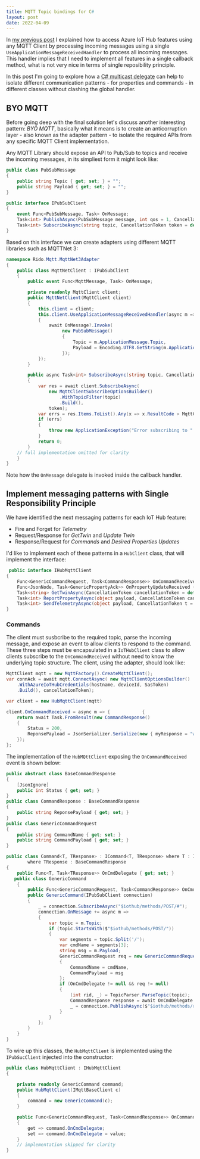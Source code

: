 ```yaml
---
title: MQTT Topic bindings for C#
layout: post
date: 2022-04-09
---
```


In [my previous post](/mqtt/2022/04/04/demystify-iothub-sdk/) I explained how to access Azure IoT Hub features using any MQTT Client by processing incoming messages using a single `UseApplicationMessageReceivedHandler` to process all incoming messages. This handler implies that I need to implement all features in a single callback method, what is not very nice in terms of single reposibility principle.

In this post I'm going to explore how a [C# multicast delegate](https://docs.microsoft.com/en-us/dotnet/csharp/programming-guide/delegates/how-to-combine-delegates-multicast-delegates) can help to isolate different communication patterns - for properties and commands - in different classes without clashing the global handler.

## BYO MQTT

Before going deep with the final solution let's discuss another interesting pattern: _BYO MQTT_, basically what it means is to create an anticorruption layer - also known as the adapter pattern - to isolate the required APIs from any specific MQTT Client implementation.

Any MQTT Library should expose an API to Pub/Sub to topics and receive the incoming messages, in its simpliest form it might look like:

```cs
public class PubSubMessage
{
    public string Topic { get; set; } = "";
    public string Payload { get; set; } = "";
}

public interface IPubSubClient
{
    event Func<PubSubMessage, Task> OnMessage;
    Task<int> PublishAsync(PubSubMessage message, int qos = 1, CancellationToken token = default);
    Task<int> SubscribeAsync(string topic, CancellationToken token = default);
}
```
Based on this interface we can create adapters using different MQTT libraries such as MQTTNet 3:

```cs
namespace Rido.Mqtt.MqttNet3Adapter
{
    public class MqttNetClient : IPubSubClient
    {
        public event Func<MqttMessage, Task> OnMessage;

        private readonly MqttClient client;
        public MqttNetClient(MqttClient client)
        {
            this.client = client;
            this.client.UseApplicationMessageReceivedHandler(async m =>
            {
                await OnMessage?.Invoke(
                     new PubSubMessage()
                     {
                         Topic = m.ApplicationMessage.Topic,
                         Payload = Encoding.UTF8.GetString(m.ApplicationMessage.Payload ?? Array.Empty<byte>())
                     });
            });
        }

        public async Task<int> SubscribeAsync(string topic, CancellationToken token = default)
        {
            var res = await client.SubscribeAsync(
                new MqttClientSubscribeOptionsBuilder()
                    .WithTopicFilter(topic)
                    .Build(), 
                token);
            var errs = res.Items.ToList().Any(x => x.ResultCode > MqttClientSubscribeResultCode.GrantedQoS2);
            if (errs)
            {
                throw new ApplicationException("Error subscribing to " + topic);
            }
            return 0;
        }
    // full implementation omitted for clarity
    }
}
```
Note how the `OnMessage` delegate is invoked inside the callback handler.

## Implement messaging patterns with Single Responsibility Principle

We have identified the next messaging patterns for each IoT Hub feature:

- Fire and Forget for *Telemetry*
- Request/Response for *GetTwin* and *Update Twin*
- Response/Request for *Commands* and *Desired Properties Updates*

I'd like to implement each of these patterns in a `HubClient` class, that will implement the interface:

```cs
 public interface IHubMqttClient
{
    Func<GenericCommandRequest, Task<CommandResponse>> OnCommandReceived { get; set; }
    Func<JsonNode, Task<GenericPropertyAck>> OnPropertyUpdateReceived { get; set; }
    Task<string> GetTwinAsync(CancellationToken cancellationToken = default);
    Task<int> ReportPropertyAsync(object payload, CancellationToken cancellationToken = default);
    Task<int> SendTelemetryAsync(object payload, CancellationToken t = default);
}
```

### Commands

The client must susbcribe to the required topic, parse the incoming message, and expose an event to allow clients to respond to the command. These three steps must be encapsulated in a `IoTHubClient` class to allow clients subscribe to the `OnCommandReceived` without need to know the underlying topic structure. The client, using the adapter, should look like: 

```cs
MqttClient mqtt = new MqttFactory().CreateMqttClient();
var connAck = await mqtt.ConnectAsync( new MqttClientOptionsBuilder()
    .WithAzureIoTHubCredentials(hostname, deviceId, SasToken)
    .Build(), cancellationToken);

var client = new HubMqttClient(mqtt) 

client.OnCommandReceived = async m => {            {
    return await Task.FromResult(new CommandResponse()
    {
        Status = 200,
        ReponsePayload = JsonSerializer.Serialize(new { myResponse = "whatever" })
    });
};
```

The implementation of the `HubMQttClient` exposing the `OnCommandReceived` event is shown below:

```cs
public abstract class BaseCommandResponse
{
    [JsonIgnore]
    public int Status { get; set; }
}
public class CommandResponse : BaseCommandResponse
{
    public string ReponsePayload { get; set; }
}
public class GenericCommandRequest
{
    public string CommandName { get; set; }
    public string CommandPayload { get; set; }
}

public class Command<T, TResponse> : ICommand<T, TResponse> where T : IBaseCommandRequest<T>, new()
        where TResponse : BaseCommandResponse
{
    public Func<T, Task<TResponse>> OnCmdDelegate { get; set; }
   public class GenericCommand
    {
        public Func<GenericCommandRequest, Task<CommandResponse>> OnCmdDelegate { get; set; }
        public GenericCommand(IPubSubClient connection)
        {
            _ = connection.SubscribeAsync("$iothub/methods/POST/#");
            connection.OnMessage += async m =>
            {
                var topic = m.Topic;
                if (topic.StartsWith($"$iothub/methods/POST/"))
                {
                    var segments = topic.Split('/');
                    var cmdName = segments[3];
                    string msg = m.Payload;
                    GenericCommandRequest req = new GenericCommandRequest()
                    {
                        CommandName = cmdName,
                        CommandPayload = msg
                    };
                    if (OnCmdDelegate != null && req != null)
                    {
                        (int rid, _) = TopicParser.ParseTopic(topic);
                        CommandResponse response = await OnCmdDelegate.Invoke(req);
                        _ = connection.PublishAsync($"$iothub/methods/res/{response.Status}/?$rid={rid}", response);
                    }
                }
            };
        }
    }
}
```
To wire up this classes, the `HubMqttClient` is implemented using the `IPubSucClient` injected into the constructor:

```cs
public class HubMqttClient : IHubMqttClient
{

    private readonly GenericCommand command;
    public HubMqttClient(IMqttBaseClient c)
    {
        command = new GenericCommand(c);
    }

    public Func<GenericCommandRequest, Task<CommandResponse>> OnCommandReceived
    {
        get => command.OnCmdDelegate;
        set => command.OnCmdDelegate = value;
    }
    // implementation skipped for clarity
}
```